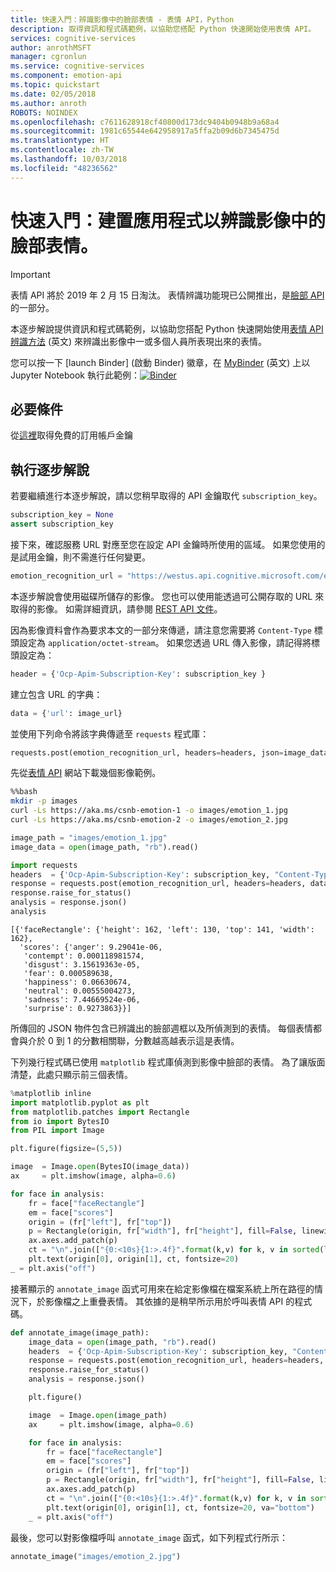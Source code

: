 ```yaml
---
title: 快速入門：辨識影像中的臉部表情 - 表情 API，Python
description: 取得資訊和程式碼範例，以協助您搭配 Python 快速開始使用表情 API。
services: cognitive-services
author: anrothMSFT
manager: cgronlun
ms.service: cognitive-services
ms.component: emotion-api
ms.topic: quickstart
ms.date: 02/05/2018
ms.author: anroth
ROBOTS: NOINDEX
ms.openlocfilehash: c7611628918cf40800d173dc9404b0948b9a68a4
ms.sourcegitcommit: 1981c65544e642958917a5ffa2b09d6b7345475d
ms.translationtype: HT
ms.contentlocale: zh-TW
ms.lasthandoff: 10/03/2018
ms.locfileid: "48236562"
---
```

# <a name="quickstart-build-an-app-to-recognize-emotions-on-faces-in-an-image"></a>快速入門：建置應用程式以辨識影像中的臉部表情。

> [!IMPORTANT]
> 表情 API 將於 2019 年 2 月 15 日淘汰。 表情辨識功能現已公開推出，是[臉部 API](https://docs.microsoft.com/azure/cognitive-services/face/) 的一部分。 

本逐步解說提供資訊和程式碼範例，以協助您搭配 Python 快速開始使用[表情 API 辨識方法](https://westus.dev.cognitive.microsoft.com/docs/services/5639d931ca73072154c1ce89/operations/563b31ea778daf121cc3a5fa) \(英文\) 來辨識出影像中一或多個人員所表現出來的表情。

您可以按一下 [launch Binder] \(啟動 Binder\) 徽章，在 [MyBinder](https://mybinder.org) \(英文\) 上以 Jupyter Notebook 執行此範例：[![Binder](https://mybinder.org/badge.svg)](https://mybinder.org/v2/gh/Microsoft/cognitive-services-notebooks/master?filepath=EmotionAPI.ipynb)


## <a name="prerequisite"></a>必要條件
從[這裡](https://azure.microsoft.com/try/cognitive-services/)取得免費的訂用帳戶金鑰

## <a name="running-the-walkthrough"></a>執行逐步解說
若要繼續進行本逐步解說，請以您稍早取得的 API 金鑰取代 `subscription_key`。


```python
subscription_key = None
assert subscription_key
```

接下來，確認服務 URL 對應至您在設定 API 金鑰時所使用的區域。 如果您使用的是試用金鑰，則不需進行任何變更。


```python
emotion_recognition_url = "https://westus.api.cognitive.microsoft.com/emotion/v1.0/recognize"
```

本逐步解說會使用磁碟所儲存的影像。 您也可以使用能透過可公開存取的 URL 來取得的影像。 如需詳細資訊，請參閱 [REST API 文件](https://westus.dev.cognitive.microsoft.com/docs/services/5639d931ca73072154c1ce89/operations/563b31ea778daf121cc3a5fa)。

因為影像資料會作為要求本文的一部分來傳遞，請注意您需要將 `Content-Type` 標頭設定為 `application/octet-stream`。 如果您透過 URL 傳入影像，請記得將標頭設定為：
```python
header = {'Ocp-Apim-Subscription-Key': subscription_key }
```
建立包含 URL 的字典：
```python
data = {'url': image_url}
```
並使用下列命令將該字典傳遞至 `requests` 程式庫：
```python
requests.post(emotion_recognition_url, headers=headers, json=image_data)
```

先從[表情 API](https://azure.microsoft.com/services/cognitive-services/emotion/) 網站下載幾個影像範例。


```bash
%%bash
mkdir -p images
curl -Ls https://aka.ms/csnb-emotion-1 -o images/emotion_1.jpg
curl -Ls https://aka.ms/csnb-emotion-2 -o images/emotion_2.jpg
```


```python
image_path = "images/emotion_1.jpg"
image_data = open(image_path, "rb").read()
```


```python
import requests
headers  = {'Ocp-Apim-Subscription-Key': subscription_key, "Content-Type": "application/octet-stream" }
response = requests.post(emotion_recognition_url, headers=headers, data=image_data)
response.raise_for_status()
analysis = response.json()
analysis
```




    [{'faceRectangle': {'height': 162, 'left': 130, 'top': 141, 'width': 162},
      'scores': {'anger': 9.29041e-06,
       'contempt': 0.000118981574,
       'disgust': 3.15619363e-05,
       'fear': 0.000589638,
       'happiness': 0.06630674,
       'neutral': 0.00555004273,
       'sadness': 7.44669524e-06,
       'surprise': 0.9273863}}]



所傳回的 JSON 物件包含已辨識出的臉部週框以及所偵測到的表情。 每個表情都會與介於 0 到 1 的分數相關聯，分數越高越表示這是表情。

下列幾行程式碼已使用 `matplotlib` 程式庫偵測到影像中臉部的表情。 為了讓版面清楚，此處只顯示前三個表情。


```python
%matplotlib inline
import matplotlib.pyplot as plt
from matplotlib.patches import Rectangle
from io import BytesIO
from PIL import Image

plt.figure(figsize=(5,5))

image  = Image.open(BytesIO(image_data))
ax     = plt.imshow(image, alpha=0.6)

for face in analysis:
    fr = face["faceRectangle"]
    em = face["scores"]
    origin = (fr["left"], fr["top"])
    p = Rectangle(origin, fr["width"], fr["height"], fill=False, linewidth=2, color='b')
    ax.axes.add_patch(p)
    ct = "\n".join(["{0:<10s}{1:>.4f}".format(k,v) for k, v in sorted(list(em.items()),key=lambda r: r[1], reverse=True)][:3])
    plt.text(origin[0], origin[1], ct, fontsize=20)    
_ = plt.axis("off")
```

接著顯示的 `annotate_image` 函式可用來在給定影像檔在檔案系統上所在路徑的情況下，於影像檔之上重疊表情。 其依據的是稍早所示用於呼叫表情 API 的程式碼。


```python
def annotate_image(image_path):    
    image_data = open(image_path, "rb").read()
    headers  = {'Ocp-Apim-Subscription-Key': subscription_key, "Content-Type": "application/octet-stream" }
    response = requests.post(emotion_recognition_url, headers=headers, data=image_data)
    response.raise_for_status()
    analysis = response.json()

    plt.figure()

    image  = Image.open(image_path)
    ax     = plt.imshow(image, alpha=0.6)

    for face in analysis:
        fr = face["faceRectangle"]
        em = face["scores"]
        origin = (fr["left"], fr["top"])
        p = Rectangle(origin, fr["width"], fr["height"], fill=False, linewidth=2, color='b')
        ax.axes.add_patch(p)
        ct = "\n".join(["{0:<10s}{1:>.4f}".format(k,v) for k, v in sorted(list(em.items()),key=lambda r: r[1], reverse=True)][:3])
        plt.text(origin[0], origin[1], ct, fontsize=20, va="bottom")    
    _ = plt.axis("off")
```

最後，您可以對影像檔呼叫 `annotate_image` 函式，如下列程式行所示：


```python
annotate_image("images/emotion_2.jpg")
```
